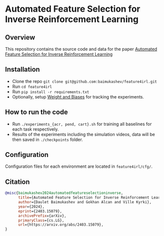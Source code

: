 # Automated Feature Selection for Inverse Reinforcement Learning

## Overview
This repository contains the source code and data for the paper [Automated Feature Selection for Inverse Reinforcement Learning](http://arxiv.org/abs/2403.15079)

## Installation

* Clone the repo `git clone git@github.com:baimukashev/feature4irl.git`
* Run `cd feature4irl`
* Run `pip install -r requirements.txt`
* Optionally, setup [Weight and Biases](https://docs.wandb.ai/quickstart) for tracking the experiments.

## How to run the code
* Run `./experiments_{acr, pend, cart}.sh` for training all baselines for each task respectively.
* Results of the experiments including the simulation videos, data will be then saved in `./checkpoints` folder.

## Configuration
Configuration files for each environment are located in ```feature4irl/cfg/```.

## Citation
```bibtex
@misc{baimukashev2024automatedfeatureselectioninverse,
      title={Automated Feature Selection for Inverse Reinforcement Learning}, 
      author={Daulet Baimukashev and Gokhan Alcan and Ville Kyrki},
      year={2024},
      eprint={2403.15079},
      archivePrefix={arXiv},
      primaryClass={cs.LG},
      url={https://arxiv.org/abs/2403.15079}, 
}
```
